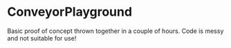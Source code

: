 # ConveyorPlayground

Basic proof of concept thrown together in a couple of hours. Code is messy and not suitable for use!

